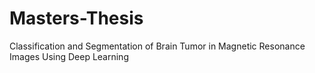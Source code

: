 # Masters-Thesis
Classification and Segmentation of Brain Tumor in Magnetic Resonance Images Using Deep Learning
